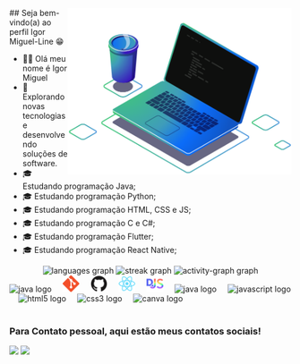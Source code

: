 <img src="https://raw.githubusercontent.com/090Raphael/imagens/86227742a4942ef2d095bfb6e68ad9767f208ef9/imagens/ilustra%C3%A7%C3%A3o%20de%20computador%202.png" alt="ilustração de um computador" min-width="400px" max-width="400px" width="400px" align="right">## Seja bem-vindo(a) ao perfil Igor Miguel-Line 😁
- 🙋‍♂️ Olá meu nome é Igor Miguel
- 🤔 Explorando novas tecnologias e desenvolvendo soluções de software.
- 🎓 Estudando programação Java;
- 🎓 Estudando programação Python;
- 🎓 Estudando programação HTML, CSS e JS;
- 🎓 Estudando programação C e C#;
- 🎓 Estudando programação Flutter;
- 🎓 Estudando programação React Native;


 <div align="center">
  <img src="https://github-readme-stats.vercel.app/api/top-langs?username=IgorMiguel-Line&locale=pt-br&hide_title=true&layout=compact&card_width=320&langs_count=5&theme=radical&hide_border=true&order=2" height="150" alt="languages graph"  />
  <img src="https://streak-stats.demolab.com?user=IgorMiguel-Line&locale=pt-br&mode=weekly&theme=radical&hide_border=true&border_radius=20&date_format=j/n%5B/Y%5D&order=3" height="150" alt="streak graph"  />
  <img src="https://github-readme-activity-graph.vercel.app/graph?username=IgorMiguel-Line&radius=16&theme=redical&area=false&order=5&hide_border=true&hide_title=false&custom_title=%20&line=F12A37&point=91040D&color=E1E1E1" height="290" alt="activity-graph graph"  />
</div>
    
<div align="left">
  <img src="https://skillicons.dev/icons?i=java" height="30" alt="java logo"  />
  <img width="12" />
  <img src="https://github.com/devicons/devicon/blob/master/icons/git/git-original.svg" height="30" alt="java logo"  />
  <img width="12" />
  <img src="https://github.com/devicons/devicon/blob/master/icons/github/github-original.svg" height="30" alt="java logo"  />
  <img width="12" />
  <img src="https://raw.githubusercontent.com/devicons/devicon/master/icons/react/react-original.svg" height="30" alt="java logo"  />
  <img width="12" />
  <img src="https://github.com/devicons/devicon/blob/master/icons/discordjs/discordjs-original.svg" height="30" alt="java logo"  />
  <img width="12" />
  <img src="https://cdn4.iconfinder.com/data/icons/logos-and-brands/512/267_Python_logo-512.png" height="30" alt="java logo"  />
  <img width="12" />
  <img src="https://skillicons.dev/icons?i=js" height="30" alt="javascript logo"  />
  <img width="12" />
  <img src="https://skillicons.dev/icons?i=html" height="30" alt="html5 logo"  />
  <img width="12" />
  <img src="https://skillicons.dev/icons?i=css" height="30" alt="css3 logo"  />
  <img width="12" />
  <img src="https://cdn.simpleicons.org/canva/00C4CC" height="30" alt="canva logo"  />
</div>
 
<br>
 
### Para Contato pessoal, aqui estão meus contatos sociais!
 
<div> 
  <a href="https://www.instagram.com/elysia__s2/" target="_blank"><img src="https://img.shields.io/badge/-Instagram-%23E4405F?style=for-the-badge&logo=instagram&logoColor=white" target="_blank"></a>
  <a href = "mailto:workspace.igor.miguel@gmail.com"><img src="https://img.shields.io/badge/-Gmail-%23333?style=for-the-badge&logo=gmail&logoColor=white" target="_blank"></a>
</div>
